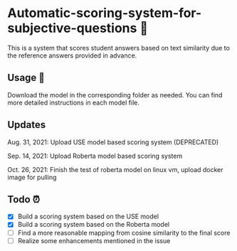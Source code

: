 # Automatic-scoring-system-for-subjective-questions 👀
This is a system that scores student answers based on text similarity due to the reference answers provided in advance.

## Usage 🚀
Download the model in the corresponding folder as needed.
You can find more detailed instructions in each model file.

## Updates
Aug. 31, 2021: Upload USE model based scoring system (DEPRECATED)

Sep. 14, 2021: Upload Roberta model based scoring system

Oct. 26, 2021: Finish the test of roberta model on linux vm, upload docker image for pulling

## Todo ⏰
- [x] Build a scoring system based on the USE model
- [x] Build a scoring system based on the Roberta model
- [ ] Find a more reasonable mapping from cosine similarity to the final score
- [ ] Realize some enhancements mentioned in the issue

